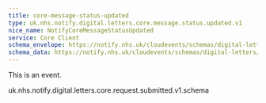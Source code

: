 ```yaml
---
title: core-message-status-updated
type: uk.nhs.notify.digital.letters.core.message.status.updated.v1
nice_name: NotifyCoreMessageStatusUpdated
service: Core Client
schema_envelope: https://notify.nhs.uk/cloudevents/schemas/digital-letters/2025-10-draft/events/uk.nhs.notify.digital.letters.core.request.submitted.v1.schema.json
schema_data: https://notify.nhs.uk/cloudevents/schemas/digital-letters/2025-10-draft/data/digital-letter-base-data.schema.json
---
```


This is an event.


uk.nhs.notify.digital.letters.core.request.submitted.v1.schema

